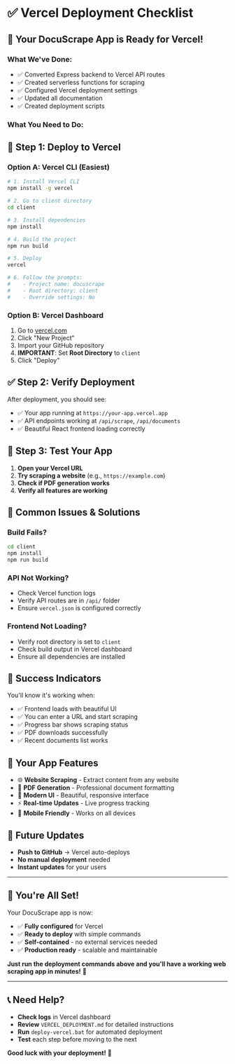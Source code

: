 # ✅ Vercel Deployment Checklist

## 🎯 **Your DocuScrape App is Ready for Vercel!**

### **What We've Done:**
- ✅ Converted Express backend to Vercel API routes
- ✅ Created serverless functions for scraping
- ✅ Configured Vercel deployment settings
- ✅ Updated all documentation
- ✅ Created deployment scripts

### **What You Need to Do:**

## 🚀 **Step 1: Deploy to Vercel**

### **Option A: Vercel CLI (Easiest)**
```bash
# 1. Install Vercel CLI
npm install -g vercel

# 2. Go to client directory
cd client

# 3. Install dependencies
npm install

# 4. Build the project
npm run build

# 5. Deploy
vercel

# 6. Follow the prompts:
#    - Project name: docuscrape
#    - Root directory: client
#    - Override settings: No
```

### **Option B: Vercel Dashboard**
1. Go to [vercel.com](https://vercel.com)
2. Click "New Project"
3. Import your GitHub repository
4. **IMPORTANT**: Set **Root Directory** to `client`
5. Click "Deploy"

## ✅ **Step 2: Verify Deployment**

After deployment, you should see:
- ✅ Your app running at `https://your-app.vercel.app`
- ✅ API endpoints working at `/api/scrape`, `/api/documents`
- ✅ Beautiful React frontend loading correctly

## 🔧 **Step 3: Test Your App**

1. **Open your Vercel URL**
2. **Try scraping a website** (e.g., `https://example.com`)
3. **Check if PDF generation works**
4. **Verify all features are working**

## 🚨 **Common Issues & Solutions**

### **Build Fails?**
```bash
cd client
npm install
npm run build
```

### **API Not Working?**
- Check Vercel function logs
- Verify API routes are in `/api/` folder
- Ensure `vercel.json` is configured correctly

### **Frontend Not Loading?**
- Verify root directory is set to `client`
- Check build output in Vercel dashboard
- Ensure all dependencies are installed

## 🎉 **Success Indicators**

You'll know it's working when:
- ✅ Frontend loads with beautiful UI
- ✅ You can enter a URL and start scraping
- ✅ Progress bar shows scraping status
- ✅ PDF downloads successfully
- ✅ Recent documents list works

## 📱 **Your App Features**

- 🌐 **Website Scraping** - Extract content from any website
- 📄 **PDF Generation** - Professional document formatting
- 🎨 **Modern UI** - Beautiful, responsive interface
- ⚡ **Real-time Updates** - Live progress tracking
- 📱 **Mobile Friendly** - Works on all devices

## 🔄 **Future Updates**

- **Push to GitHub** → Vercel auto-deploys
- **No manual deployment** needed
- **Instant updates** for your users

---

## 🎯 **You're All Set!**

Your DocuScrape app is now:
- ✅ **Fully configured** for Vercel
- ✅ **Ready to deploy** with simple commands
- ✅ **Self-contained** - no external services needed
- ✅ **Production ready** - scalable and maintainable

**Just run the deployment commands above and you'll have a working web scraping app in minutes!** 🚀

---

## 📞 **Need Help?**

- **Check logs** in Vercel dashboard
- **Review** `VERCEL_DEPLOYMENT.md` for detailed instructions
- **Run** `deploy-vercel.bat` for automated deployment
- **Test** each step before moving to the next

**Good luck with your deployment!** 🎉
